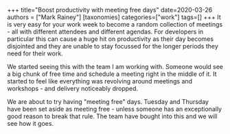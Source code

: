 +++
title="Boost productivity with meeting free days"
date=2020-03-26
authors = ["Mark Rainey"]
[taxonomies]
categories=["work"]
tags=[]
+++
It is very easy for your work week to become a random collection of meetings - all with different attendees and different agendas. For developers in particular this can cause a huge hit on productivity as their day becomes disjointed and they are unable to stay focussed for the longer periods they need for their work.
<!-- more -->

We started seeing this with the team I am working with. Someone would see a big chunk of free time and schedule a meeting right in the middle of it. It started to feel like everything was revolving around meetings and workshops - and delivery noticeably dropped.

We are about to try having "meeting free" days. Tuesday and Thursday have been set aside as meeting free - unless someone has an exceptionally good reason to break that rule. The team have bought into this and we will see how it goes.

